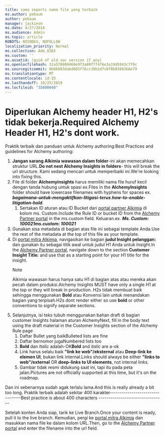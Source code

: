 ```yaml
---
title: sama seperti nama file yang terbaik
ms.author: pebaum
author: pebaum
manager: jackiesm
ms.date: 4/27/2018
ms.audience: Admin
ms.topic: article
ROBOTS: NOINDEX, NOFOLLOW
localization_priority: Normal
ms.collection: Adm_O365
ms.custom: ''
ms.assetid: (guid of old soc version if any)
ms.openlocfilehash: 31a578800468e9f3a69fff4f6e2e1945943c779c
ms.sourcegitcommit: 0b06093dabd685f76cc39b1d7c0f8b03883b6e79
ms.translationtype: MT
ms.contentlocale: id-ID
ms.lasthandoff: 10/25/2019
ms.locfileid: "35800048"
---
```

# <a name="required-alchemy-header-h1-h2s-dont-work"></a><span data-ttu-id="0fff8-102">Diperlukan Alchemy header H1, H2's tidak bekerja.</span><span class="sxs-lookup"><span data-stu-id="0fff8-102">Required Alchemy Header H1, H2's dont work.</span></span>
<span data-ttu-id="0fff8-103">Praktik terbaik dan panduan untuk Alchemy authoring:</span><span class="sxs-lookup"><span data-stu-id="0fff8-103">Best Practices and guidelines for Alchemy authoring:</span></span>

1. <span data-ttu-id="0fff8-104">**Jangan sarang Alkimia wawasan dalam folder**-ini akan memecahkan struktur URL.</span><span class="sxs-lookup"><span data-stu-id="0fff8-104">**Do not nest Alchemy Insights in folders**- this will break the url structure.</span></span> <span data-ttu-id="0fff8-105">Kami sedang mencari untuk memperbaiki ini.</span><span class="sxs-lookup"><span data-stu-id="0fff8-105">We're looking into fixing this.</span></span>
1. <span data-ttu-id="0fff8-106">File di folder **Alchemyinsights** harus memiliki nama file huruf kecil dengan tanda hubung untuk spasi ex.</span><span class="sxs-lookup"><span data-stu-id="0fff8-106">Files in the **AlchemyInsights** folder should have lowercase filenames with hyphens for spaces ex.</span></span> <span data-ttu-id="0fff8-107">***bagaimana-untuk-mengaktifkan-litigasi-terus***.</span><span class="sxs-lookup"><span data-stu-id="0fff8-107">***how-to-enable-litigation-hold***.</span></span>
    1. <span data-ttu-id="0fff8-108">Sertakan ID aturan atau ID Bucket dari [portal partner Alkimia](https://alchemyportal.azurewebsites.net) di kolom ms. Custom.</span><span class="sxs-lookup"><span data-stu-id="0fff8-108">Include the Rule ID or bucket ID from the [Alchemy Partner portal](https://alchemyportal.azurewebsites.net) in the ms.custom field.</span></span> <span data-ttu-id="0fff8-109">Keluaran.</span><span class="sxs-lookup"><span data-stu-id="0fff8-109">ex.</span></span> <span data-ttu-id="0fff8-110">***Ms. Custom: 100021***</span><span class="sxs-lookup"><span data-stu-id="0fff8-110">***ms.custom: 100021***</span></span>
1. <span data-ttu-id="0fff8-111">Gunakan sisa metadata di bagian atas file ini sebagai template Anda.</span><span class="sxs-lookup"><span data-stu-id="0fff8-111">Use the rest of the metadata at the top of this file as your template.</span></span>
1. <span data-ttu-id="0fff8-112">Di [portal mitra Alkimia](https://alchemyportal.azurewebsites.net), navigasikan ke bagian **judul Insight pelanggan:** dan gunakan itu sebagai titik awal untuk judul H1 Anda untuk Insight.</span><span class="sxs-lookup"><span data-stu-id="0fff8-112">In the [Alchemy Partner portal](https://alchemyportal.azurewebsites.net), navigate down to the section **Customer Insight Title:** and use that as a starting point for your H1 title for the insight.</span></span> 
    > [!NOTE]
    > <span data-ttu-id="0fff8-113">Alkimia wawasan harus hanya satu H1 di bagian atas atau mereka akan pecah dalam produksi.</span><span class="sxs-lookup"><span data-stu-id="0fff8-113">Alchemy Insights MUST have only a single H1 at the top or they will break in production.</span></span> <span data-ttu-id="0fff8-114">H2s tidak membuat baik sehingga menggunakan **Bold** atau Konvensi lain untuk menandakan bagian yang terpisah.</span><span class="sxs-lookup"><span data-stu-id="0fff8-114">H2s dont render either so use **bold** or other conventions to signify separate sections.</span></span>
1. <span data-ttu-id="0fff8-115">Selanjutnya, isi teks tubuh menggunakan bahan draft di bagian customer Insights halaman aturan Alchemy</span><span class="sxs-lookup"><span data-stu-id="0fff8-115">Next, fill in the body text using the draft material in the Customer Insights section of the Alchemy Rule page</span></span>
    1. <span data-ttu-id="0fff8-116">Daftar Bullet yang baik</span><span class="sxs-lookup"><span data-stu-id="0fff8-116">Bulleted lists are fine</span></span>
    1. <span data-ttu-id="0fff8-117">Daftar bernomor juga</span><span class="sxs-lookup"><span data-stu-id="0fff8-117">Numbered lists too</span></span>
    1. <span data-ttu-id="0fff8-118">**Bold** dan *Italic* adalah-OK</span><span class="sxs-lookup"><span data-stu-id="0fff8-118">**Bold** and *italic* are a-ok</span></span>
    1. <span data-ttu-id="0fff8-119">Link harus selalu baik **"link ke web"/eksternal** atau **Deep-link ke elemen UI**, bukan link internal.</span><span class="sxs-lookup"><span data-stu-id="0fff8-119">Links should always be either **"links to web"/external** OR **deep-links to UI elements**, not internal links.</span></span>
    1. <span data-ttu-id="0fff8-120">Gambar tidak resmi didukung saat ini, tapi itu pada peta jalan.</span><span class="sxs-lookup"><span data-stu-id="0fff8-120">Pictures are not officially supported at this time, but it's on the roadmap.</span></span>

<span data-ttu-id="0fff8-121">Dan ini sebenarnya sudah agak terlalu lama.</span><span class="sxs-lookup"><span data-stu-id="0fff8-121">And this is really already a bit too long.</span></span> <span data-ttu-id="0fff8-122">Praktik terbaik adalah sekitar 400 karakter---------------------------------</span><span class="sxs-lookup"><span data-stu-id="0fff8-122">Best practice is about 400 characters ---------------------------------</span></span>

<span data-ttu-id="0fff8-123">Setelah konten Anda siap, tarik ke Live Branch.</span><span class="sxs-lookup"><span data-stu-id="0fff8-123">Once your content is ready, pull it to the live branch.</span></span> <span data-ttu-id="0fff8-124">Kemudian, pergi ke [portal mitra Alkimia](https://alchemyportal.azurewebsites.net) dan masukkan nama file ke dalam kolom URL.</span><span class="sxs-lookup"><span data-stu-id="0fff8-124">Then, go to the [Alchemy Partner portal](https://alchemyportal.azurewebsites.net) and enter the filename into the url field.</span></span> 